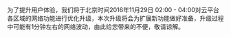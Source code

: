 为了提升用户体验，我们将于北京时间2016年11月29日 02:00 - 04:00对云平台各区域的网络功能进行优化升级，本次升级将会为扩展新功能做好准备，升级过程中可能有1分钟左右的网络波动，由此给您带来的不便，敬请谅解。